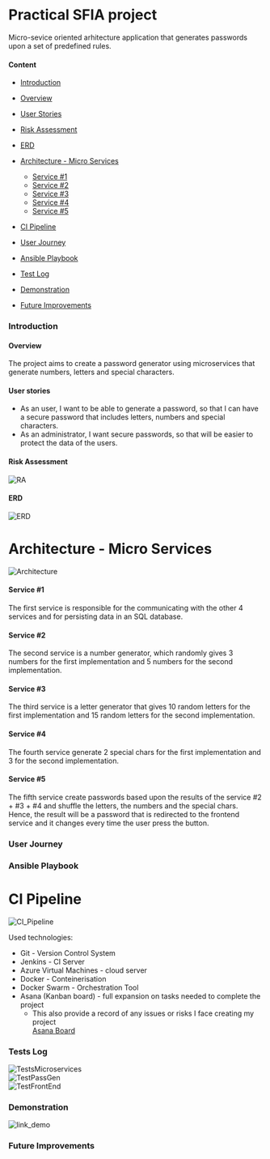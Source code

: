 # Practical SFIA project #

Micro-sevice oriented arhitecture application that generates passwords upon a set of predefined rules.  

#### Content ####  
* [Introduction](https://github.com/AlinaDenisaB/SFIAproject2/blob/master/README.md#introduction)  
 * [Overview](https://github.com/AlinaDenisaB/SFIAproject2/blob/master/README.md#overview)  
 * [User Stories](https://github.com/AlinaDenisaB/SFIAproject2/blob/master/README.md#user-stories)
 * [Risk Assessment](https://github.com/AlinaDenisaB/SFIAproject2/blob/master/README.md#risk-assessment)
 * [ERD](https://github.com/AlinaDenisaB/SFIAproject2/blob/master/README.md#erd)
 
* [Architecture - Micro Services](https://github.com/AlinaDenisaB/SFIAproject2/blob/master/README.md#arhitecture-micro-services)  
  * [Service #1](https://github.com/AlinaDenisaB/SFIAproject2/blob/master/README.md#service-#1)
  * [Service #2](https://github.com/AlinaDenisaB/SFIAproject2/blob/master/README.md#service-#2)  
  * [Service #3](https://github.com/AlinaDenisaB/SFIAproject2/blob/master/README.md#service-#3)
  * [Service #4](https://github.com/AlinaDenisaB/SFIAproject2/blob/master/README.md#service-#4)  
  * [Service #5](https://github.com/AlinaDenisaB/SFIAproject2/blob/master/README.md#service-#5)
  
* [CI Pipeline](https://github.com/AlinaDenisaB/SFIAproject2/blob/master/README.md#ci-pipeline)
* [User Journey](https://github.com/AlinaDenisaB/SFIAproject2/blob/master/README.md#user-journey)  
* [Ansible Playbook](https://github.com/AlinaDenisaB/SFIAproject2/blob/master/README.md#ansible-playbook) 
* [Test Log](https://github.com/AlinaDenisaB/SFIAproject2/blob/master/README.md#tests-log)
* [Demonstration](https://github.com/AlinaDenisaB/SFIAproject2/blob/master/README.md#demonstration)
* [Future Improvements](https://github.com/AlinaDenisaB/SFIAproject2/blob/master/README.md#future-improvements)

### Introduction ### 
#### Overview ####
The project aims to create a password generator using microservices that generate numbers, letters and special characters.

#### User stories ####
* As an user, I want to be able to generate a password, so that I can have a secure password that includes letters, numbers and special characters.
* As an administrator, I want secure passwords, so that will be easier to protect the data of the users.

#### Risk Assessment ####
![RA](https://github.com/AlinaDenisaB/SFIAproject2/blob/master/Documentation/RiskAssessment.PNG)

#### ERD ####
![ERD](https://github.com/AlinaDenisaB/SFIAproject2/blob/master/Documentation/ERD.png)

# Architecture - Micro Services #
![Architecture](https://github.com/AlinaDenisaB/SFIAproject2/blob/master/Documentation/ServicesArhitecture.png)
  #### Service #1 ####
  The first service is responsible for the communicating with the other 4 services and for persisting data in an SQL database.
  #### Service #2 #### 
  The second service is a number generator, which randomly gives 3 numbers for the first implementation and 5 numbers for the second implementation.
  #### Service #3 ####
  The third service is a letter generator that gives 10 random letters for the first implementation and 15 random letters for the second implementation.
  #### Service #4 ####
  The fourth service generate 2 special chars for the first implementation and 3 for the second implementation.
  #### Service #5 ####
  The fifth service create passwords based upon the results of the service #2 + #3 + #4 and shuffle the letters, the numbers and the special chars. Hence, the result will be a password that is redirected to the frontend service and it changes every time the user press the button.
  
### User Journey ### 
### Ansible Playbook ###

# CI Pipeline #
![CI_Pipeline](https://github.com/AlinaDenisaB/SFIAproject2/blob/master/Documentation/CI_Pipeline.png)

Used technologies:
* Git - Version Control System  
* Jenkins - CI Server  
* Azure Virtual Machines - cloud server
* Docker - Conteinerisation   
* Docker Swarm - Orchestration Tool
* Asana (Kanban board) - full expansion on tasks needed to complete the project  
  * This also provide a record of any issues or risks I face creating my project  
    [Asana Board](https://app.asana.com/0/1167646120844282/board)
    
### Tests Log ###
![TestsMicroservices](https://github.com/AlinaDenisaB/SFIAproject2/blob/master/Documentation/microservicesTests.PNG)  
![TestPassGen](https://github.com/AlinaDenisaB/SFIAproject2/blob/master/Documentation/backendTest.PNG)  
![TestFrontEnd](https://github.com/AlinaDenisaB/SFIAproject2/blob/master/Documentation/frontendTest.PNG) 

### Demonstration ###
![link_demo](51.104.244.89:5000)

### Future Improvements ### 
 
